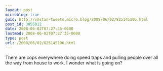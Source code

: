 ```yaml
---
layout: post
microblog: true
guid: http://vmstan-tweets.micro.blog/2008/06/02/825145106.html
post_id: 3055012
date: 2008-06-02T07:27:35-0600
lastmod: 2008-06-02T07:27:35-0600
type: post
url: /2008/06/02/825145106.html
---
```

There are cops everywhere doing speed traps and pulling people over all the way from house to work. I wonder what is going on?
